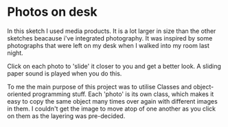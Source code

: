# Photos on desk

In this sketch I used media products. It is a lot larger in size than the other sketches beacause i've integrated photography. It was inspired by some photographs that were left on my desk when I walked into my room last night.

Click on each photo to 'slide' it closer to you and get a better look. A sliding paper sound is played when you do this. 

To me the main purpose of this project was to utilise Classes and object-oriented programming stuff. Each 'photo' is its own class, which makes it easy to copy the same object many times over again with different images in them. I couldn't get the image to move atop of one another as you click on them as the layering was pre-decided.